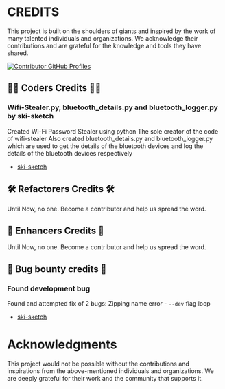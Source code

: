 # CREDITS

This project is built on the shoulders of giants and inspired by the work of many talented individuals and
organizations. We acknowledge their contributions and are grateful for the knowledge and tools they have shared.

<a href="https://github.com/DefinetlyNotAI/Logicytics/graphs/contributors">
  <img src="https://contrib.rocks/image?repo=DefinetlyNotAI/Logicytics"  alt="Contributor GitHub Profiles"/>
</a>

<!--
## ❤️ Sponsors Credits ❤️

Until Now, no one. Please think of sparing a dollar ❤️
-->

## 👨‍💻 Coders Credits 👨‍💻

### Wifi-Stealer.py, bluetooth_details.py and bluetooth_logger.py by ski-sketch

Created Wi-Fi Password Stealer using python
The sole creator of the code of wifi-stealer
Also created bluetooth_details.py and bluetooth_logger.py
which are used to get the details of the bluetooth devices
and log the details of the bluetooth devices respectively

- [ski-sketch](https://github.com/ski-sketch)

## 🛠️ Refactorers Credits 🛠️

Until Now, no one. Become a contributor and help us spread the word.

## 🔨 Enhancers Credits 🔨

Until Now, no one. Become a contributor and help us spread the word.

## 🐛 Bug bounty credits 🐛

### Found development bug

Found and attempted fix of 2 bugs: Zipping name error - `--dev` flag loop

- [ski-sketch](https://github.com/ski-sketch)

# Acknowledgments

This project would not be possible without the contributions and inspirations from the above-mentioned individuals and
organizations. We are deeply grateful for their work and the community that supports it.
